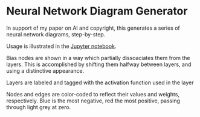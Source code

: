 # Neural Network Diagram Generator

In support of my paper on AI and copyright, this generates a series of neural network diagrams, step-by-step.

Usage is illustrated in the [Jupyter notebook](notebooks/simple-nn.md).

Bias nodes are shown in a way which partially dissoaciates them from the layers. This is accomplished by shifting them halfway between layers, and using a distinctive appearance.

Layers are labeled and tagged with the activation function used in the layer

Nodes and edges are color-coded to reflect their values and weights, respectively. Blue is the most negative, red the most positive, passing through light grey at zero.
